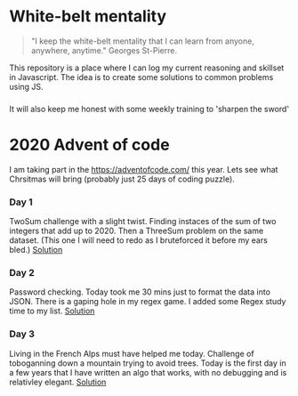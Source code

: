 # White-belt mentality
> "I keep the white-belt mentality that I can learn from anyone, anywhere, anytime." 
> Georges St-Pierre.

This repository is a place where I can log my current reasoning and skillset in Javascript.
The idea is to create some solutions to common problems using JS.

###
It will also keep me honest with some weekly training to 'sharpen the sword'


# 2020 Advent of code

I am taking part in the https://adventofcode.com/ this year. Lets see what Chrsitmas will bring (probably just 25 days of coding puzzle).

### Day 1 
TwoSum challenge with a slight twist. Finding instaces of the sum of two integers that add up to 2020.
Then a ThreeSum problem on the same dataset. (This one I will need to redo as I bruteforced it before my ears bled.)
[Solution](adventofcode/day_1/solution.js)


### Day 2 
Password checking. Today took me 30 mins just to format the data into JSON. There is a gaping hole in my regex game.
I added some Regex study time to my list.
[Solution](adventofcode/day_2/solution.js)

### Day 3
Living in the French Alps must have helped me today. Challenge of toboganning down a mountain trying to avoid trees.
Today is the first day in a few years that I have written an algo that works, with no debugging and is relativley elegant. 
[Solution](adventofcode/day_3/solution.js)